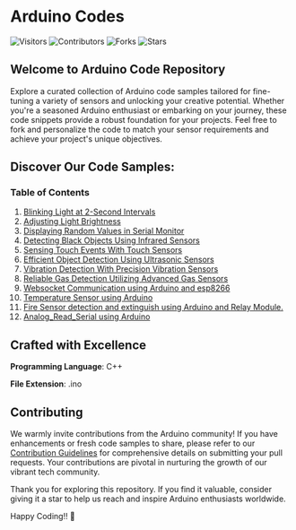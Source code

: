 # Arduino Codes

![Visitors](https://api.visitorbadge.io/api/visitors?path=https%3A%2F%2Fgithub.com%2FAgnik7%2FArduino-Codes&countColor=%23dce775)
![Contributors](https://img.shields.io/github/contributors/Agnik7/Arduino-Codes?style=for-the-badge)
![Forks](https://img.shields.io/github/forks/Agnik7/Arduino-Codes?style=for-the-badge)
![Stars](https://img.shields.io/github/stars/Agnik7/Arduino-Codes?style=for-the-badge)

## Welcome to Arduino Code Repository

Explore a curated collection of Arduino code samples tailored for fine-tuning a variety of sensors and unlocking your creative potential. Whether you're a seasoned Arduino enthusiast or embarking on your journey, these code snippets provide a robust foundation for your projects. Feel free to fork and personalize the code to match your sensor requirements and achieve your project's unique objectives.

## Discover Our Code Samples:
### Table of Contents

1. [Blinking Light at 2-Second Intervals](https://github.com/Agnik7/Arduino-Codes/blob/main/Blink_light/Blink_light.ino)
2. [Adjusting Light Brightness](https://github.com/Agnik7/Arduino-Codes/blob/main/Brightness_alter/Brightness_alter.ino)
3. [Displaying Random Values in Serial Monitor](https://github.com/Agnik7/Arduino-Codes/blob/main/Serial_Monitor_Use/Serial_Monitor_Use.ino)
4. [Detecting Black Objects Using Infrared Sensors](https://github.com/Agnik7/Arduino-Codes/blob/main/Black_object/Black_object.ino)
5. [Sensing Touch Events With Touch Sensors](https://github.com/Agnik7/Arduino-Codes/blob/main/Touch_sensor/Touch_sensor.ino)
6. [Efficient Object Detection Using Ultrasonic Sensors](https://github.com/Agnik7/Arduino-Codes/blob/main/Object_detect/Object_detect.ino)
7. [Vibration Detection With Precision Vibration Sensors](https://github.com/Agnik7/Arduino-Codes/blob/main/Vibration_sensor/Vibration_sensor.ino)
8. [Reliable Gas Detection Utilizing Advanced Gas Sensors](https://github.com/Agnik7/Arduino-Codes/blob/main/Gas_detect/Gas_detect.ino)
9. [Websocket Communication using Arduino and esp8266](https://github.com/Agnik7/Arduino-Codes/blob/main/Websockets/Websockets.ino)
10. [Temperature Sensor using Arduino](https://github.com/Agnik7/Arduino-Codes/blob/main/Temperature_sensor/Temperature_sensor.ino)
11. [Fire Sensor detection and extinguish using Arduino and Relay Module.](https://github.com/Agnik7/Arduino-Codes/blob/main/Fire_Sensor/Fire_Sensor.ino)
12. [Analog_Read_Serial using Arduino](https://github.com/Agnik7/Arduino-Codes/blob/main/Analog_Read_Serial/Analog_Read_Serial.ino)

## Crafted with Excellence

**Programming Language**: C++

**File Extension**: .ino

## Contributing

We warmly invite contributions from the Arduino community! If you have enhancements or fresh code samples to share, please refer to our [Contribution Guidelines](https://github.com/Agnik7/Arduino-Codes/blob/main/Contributing.md) for comprehensive details on submitting your pull requests. Your contributions are pivotal in nurturing the growth of our vibrant tech community.

Thank you for exploring this repository. If you find it valuable, consider giving it a star to help us reach and inspire Arduino enthusiasts worldwide.

Happy Coding!! 🚀
